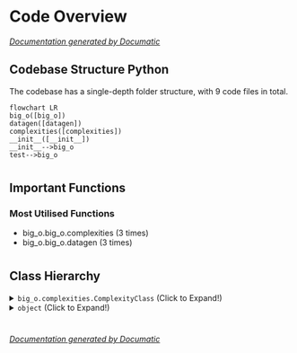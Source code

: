 # Code Overview

[_Documentation generated by Documatic_](https://www.documatic.com)

<!---Documatic-section-Codebase Structure Python-start--->
## Codebase Structure Python

The codebase has a single-depth folder structure,
                with 9 code files in total.

<!---Documatic-block-system_architecture-start--->
```mermaid
flowchart LR
big_o([big_o])
datagen([datagen])
complexities([complexities])
__init__([__init__])
__init__-->big_o
test-->big_o
```
<!---Documatic-block-system_architecture-end--->

# #
<!---Documatic-section-Codebase Structure Python-end--->

<!---Documatic-section-Important Functions-start--->
## Important Functions

<!---Documatic-block-important_funcs-start--->
<!---Documatic-block-most_used_funcs-start--->
### Most Utilised Functions

* big_o.big_o.complexities (3 times)
* big_o.big_o.datagen (3 times)
<!---Documatic-block-most_used_funcs-end--->
<!---Documatic-block-important_funcs-end--->

# #
<!---Documatic-section-Important Functions-end--->

<!---Documatic-section-Class Hierarchy-start--->
## Class Hierarchy

<!---Documatic-block-big_o.complexities.ComplexityClass-start--->
<details>
	<summary><code>big_o.complexities.ComplexityClass</code> (Click to Expand!)</summary>

* big_o.complexities.Constant
* big_o.complexities.Cubic
* big_o.complexities.Exponential
* big_o.complexities.Linear
* big_o.complexities.Linearithmic
* big_o.complexities.Logarithmic
* big_o.complexities.Polynomial
* big_o.complexities.Quadratic
* big_o.test.test_complexityclass_comparisons.AltFirstComplexityClass
* big_o.test.test_complexityclass_comparisons.FirstComplexityClass
</details>
<!---Documatic-block-big_o.complexities.ComplexityClass-end--->

<!---Documatic-block-object-start--->
<details>
	<summary><code>object</code> (Click to Expand!)</summary>

* big_o.complexities.ComplexityClass
</details>
<!---Documatic-block-object-end--->

# #
<!---Documatic-section-Class Hierarchy-end--->

[_Documentation generated by Documatic_](https://www.documatic.com)